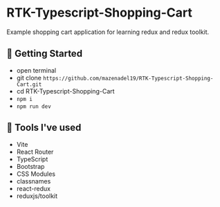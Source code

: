 # RTK-Typescript-Shopping-Cart

Example shopping cart application for learning redux and redux toolkit.

## 🚀 Getting Started

- open terminal
- git clone `https://github.com/mazenadel19/RTK-Typescript-Shopping-Cart.git`
- cd RTK-Typescript-Shopping-Cart
- `npm i`
- `npm run dev`

## 🧰 Tools I've used

- Vite
- React Router
- TypeScript
- Bootstrap
- CSS Modules
- classnames
- react-redux
- reduxjs/toolkit